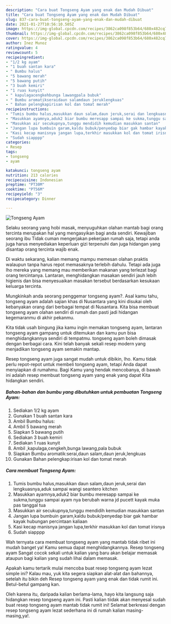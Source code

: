 ```yaml
---
description: "Cara buat Tongseng Ayam yang enak dan Mudah Dibuat"
title: "Cara buat Tongseng Ayam yang enak dan Mudah Dibuat"
slug: 837-cara-buat-tongseng-ayam-yang-enak-dan-mudah-dibuat
date: 2021-01-27T10:56:10.505Z
image: https://img-global.cpcdn.com/recipes/3862ca098f853b64/680x482cq70/tongseng-ayam-foto-resep-utama.jpg
thumbnail: https://img-global.cpcdn.com/recipes/3862ca098f853b64/680x482cq70/tongseng-ayam-foto-resep-utama.jpg
cover: https://img-global.cpcdn.com/recipes/3862ca098f853b64/680x482cq70/tongseng-ayam-foto-resep-utama.jpg
author: Inez Munoz
ratingvalue: 4
reviewcount: 5
recipeingredient:
- "1/2 kg ayam"
- "1 buah santan kara"
- " Bumbu halus"
- "5 bawang merah"
- "5 bawang putih"
- "3 buah kemiri"
- "1 ruas kunyit"
- " kapulagacengkehbunga lawangpala bubuk"
- " Bumbu aromatikseraidaun salamdaun jeruklengkuas"
- " Bahan pelengkapirisan kol dan tomat merah"
recipeinstructions:
- "Tumis bumbu halus,masukkan daun salam,daun jeruk,serai dan lengkuasnya,aduk sampai wangi seantero kitchen"
- "Masukkan ayamnya,aduk2 biar bumbu meresapp sampai ke sukma,tunggu sampai ayam nya berubah warna jd pucett kayak muka pas tanggal tua"
- "Masukkan air secukupnya,tunggu mendidih kemudian masukkan santan"
- "Jangan lupa bumbuin garam,kaldu bubuk/penyedap biar gak hambar kayak hubungan percintaan kaliaan"
- "Kasi kecap manisnya jangan lupa,terkhir masukkan kol dan tomat irisnya"
- "Sudah siapppp"
categories:
- Resep
tags:
- tongseng
- ayam

katakunci: tongseng ayam 
nutrition: 213 calories
recipecuisine: Indonesian
preptime: "PT30M"
cooktime: "PT56M"
recipeyield: "3"
recipecategory: Dinner

---
```



![Tongseng Ayam](https://img-global.cpcdn.com/recipes/3862ca098f853b64/680x482cq70/tongseng-ayam-foto-resep-utama.jpg)

Selaku seorang yang hobi masak, menyuguhkan olahan mantab bagi orang tercinta merupakan hal yang mengasyikan bagi anda sendiri. Kewajiban seorang ibu Tidak cuman mengerjakan pekerjaan rumah saja, tetapi anda juga harus menyediakan keperluan gizi terpenuhi dan juga hidangan yang disantap orang tercinta wajib enak.

Di waktu  sekarang, kalian memang mampu memesan olahan praktis walaupun tanpa harus repot memasaknya terlebih dahulu. Tetapi ada juga lho mereka yang memang mau memberikan makanan yang terlezat bagi orang tercintanya. Lantaran, menghidangkan masakan sendiri jauh lebih higienis dan bisa menyesuaikan masakan tersebut berdasarkan kesukaan keluarga tercinta. 



Mungkinkah anda seorang penggemar tongseng ayam?. Asal kamu tahu, tongseng ayam adalah sajian khas di Nusantara yang kini disukai oleh kebanyakan orang dari berbagai tempat di Nusantara. Kita bisa membuat tongseng ayam olahan sendiri di rumah dan pasti jadi hidangan kegemaranmu di akhir pekanmu.

Kita tidak usah bingung jika kamu ingin memakan tongseng ayam, lantaran tongseng ayam gampang untuk ditemukan dan kamu pun bisa menghidangkannya sendiri di tempatmu. tongseng ayam boleh dimasak dengan berbagai cara. Kini telah banyak sekali resep modern yang menjadikan tongseng ayam semakin mantap.

Resep tongseng ayam juga sangat mudah untuk dibikin, lho. Kamu tidak perlu repot-repot untuk membeli tongseng ayam, tetapi Anda dapat menyiapkan di rumahmu. Bagi Kamu yang hendak mencobanya, di bawah ini adalah resep membuat tongseng ayam yang enak yang dapat Kita hidangkan sendiri.

<!--inarticleads1-->

##### Bahan-bahan dan bumbu yang dibutuhkan untuk pembuatan Tongseng Ayam:

1. Sediakan 1/2 kg ayam
1. Gunakan 1 buah santan kara
1. Ambil  Bumbu halus:
1. Ambil 5 bawang merah
1. Siapkan 5 bawang putih
1. Sediakan 3 buah kemiri
1. Sediakan 1 ruas kunyit
1. Ambil  ,kapulaga,cengkeh,bunga lawang,pala bubuk
1. Siapkan  Bumbu aromatik:serai,daun salam,daun jeruk,lengkuas
1. Gunakan  Bahan pelengkap:irisan kol dan tomat merah




<!--inarticleads2-->

##### Cara membuat Tongseng Ayam:

1. Tumis bumbu halus,masukkan daun salam,daun jeruk,serai dan lengkuasnya,aduk sampai wangi seantero kitchen
1. Masukkan ayamnya,aduk2 biar bumbu meresapp sampai ke sukma,tunggu sampai ayam nya berubah warna jd pucett kayak muka pas tanggal tua
1. Masukkan air secukupnya,tunggu mendidih kemudian masukkan santan
1. Jangan lupa bumbuin garam,kaldu bubuk/penyedap biar gak hambar kayak hubungan percintaan kaliaan
1. Kasi kecap manisnya jangan lupa,terkhir masukkan kol dan tomat irisnya
1. Sudah siapppp




Wah ternyata cara membuat tongseng ayam yang mantab tidak ribet ini mudah banget ya! Kamu semua dapat menghidangkannya. Resep tongseng ayam Sangat cocok sekali untuk kalian yang baru akan belajar memasak ataupun bagi kalian yang sudah lihai dalam memasak.

Apakah kamu tertarik mulai mencoba buat resep tongseng ayam lezat simple ini? Kalau mau, yuk kita segera siapkan alat-alat dan bahannya, setelah itu bikin deh Resep tongseng ayam yang enak dan tidak rumit ini. Betul-betul gampang kan. 

Oleh karena itu, daripada kalian berlama-lama, hayo kita langsung saja hidangkan resep tongseng ayam ini. Pasti kalian tiidak akan menyesal sudah buat resep tongseng ayam mantab tidak rumit ini! Selamat berkreasi dengan resep tongseng ayam lezat sederhana ini di rumah kalian masing-masing,ya!.

